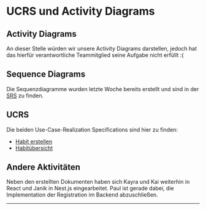 # UCRS und Activity Diagrams

## Activity Diagrams

An dieser Stelle würden wir unsere Activity Diagrams darstellen, jedoch hat das hierfür verantwortliche Teammitglied seine Aufgabe nicht erfüllt :(


## Sequence Diagrams

Die Sequenzdiagramme wurden letzte Woche bereits erstellt und sind in der [SRS](srs/srs) zu finden.

## UCRS

Die beiden Use-Case-Realization Specifications sind hier zu finden:

- [Habit erstellen](ucrs/ucrs_create_habit)
- [Habitübersicht](ucrs/ucrs_overview)

## Andere Aktivitäten

Neben den erstellten Dokumenten haben sich Kayra und Kai weiterhin in React und Janik in Nest.js eingearbeitet. Paul ist gerade dabei, die Implementation der Registration im Backend abzuschließen.

---
<script src="https://utteranc.es/client.js" repo="Puggingtons/habittrackingblog" issue-term="pathname" theme="github-light" crossorigin="anonymous" async> </script> 
